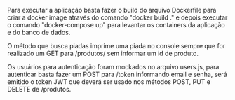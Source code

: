 Para executar a aplicação basta fazer o build do arquivo Dockerfile para criar a docker image através do comando "docker build ." e depois executar o comando "docker-compose up" para levantar os containers da aplicação e do banco de dados.

O método que busca piadas imprime uma piada no console sempre que for realizado um GET para /produtos/ sem informar um id de produto.

Os usuários para autenticação foram mockados no arquivo users.js, para autenticar basta fazer um POST para /token informando email e senha, será emitido o token JWT que deverá ser usado nos métodos POST, PUT e DELETE de /produtos.